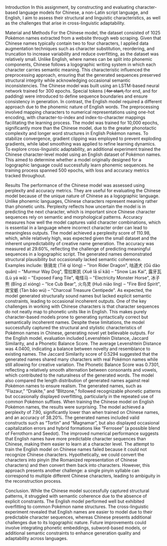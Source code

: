Introduction
In this assignment, by constructing and evaluating character-based language models for Chinese, a non-Latin script language, and English, I aim to assess their structural and linguistic characteristics, as well as the challenges that arise in cross-linguistic adaptability.

Material and Methods
For the Chinese model, the dataset consisted of 1025 Pokémon names extracted from a website through web scraping. Given that Chinese names typically contain two to four characters, I applied data augmentation techniques such as character substitution, reordering, and truncation to increase variability and reduce overfitting, as the dataset was relatively small. Unlike English, where names can be split into phonemic components, Chinese follows a logographic writing system in which each character carries semantic meaning. This characteristic influenced the preprocessing approach, ensuring that the generated sequences preserved structural integrity while acknowledging occasional semantic inconsistencies.
The Chinese model was built using an LSTM-based neural network trained for 300 epochs. Special tokens (<s> for start, </s> for end, and <pad> for padding) were introduced to define sequence boundaries and ensure consistency in generation.
In contrast, the English model required a different approach due to the phonemic nature of English words. The preprocessing involved mapping characters to numerical representations using one-hot encoding, with character-to-index and index-to-character mappings facilitating the learning process. The model was trained for 10,000 epochs, significantly more than the Chinese model, due to the greater phonotactic complexity and longer word structures in English Pokémon names. To stabilize convergence, gradient clipping was employed to prevent exploding gradients, while label smoothing was applied to refine learning dynamics.
To explore cross-linguistic adaptability, an additional experiment trained the Chinese character-level model using an English dataset of Pokémon names. This aimed to determine whether a model originally designed for a logographic language could successfully learn phonemic sequences. he training process spanned 500 epochs, with loss and accuracy metrics tracked throughout.

Results
The performance of the Chinese model was assessed using perplexity and accuracy metrics. They are useful for evaluating the Chinese model because of the unique nature of Chinese as a logographic language. Unlike phonemic languages, Chinese characters represent meaning rather than phonetic units. Perplexity reflects how uncertain the model is in predicting the next character, which is important since Chinese character sequences rely on semantic and morphological patterns. Accuracy measures how well the model captures valid character combinations, which is essential in a language where incorrect character order can lead to meaningless outputs.
The model achieved a perplexity score of 110.98, which, while relatively high, was expected given the small dataset and the inherent unpredictability of creative name generation. The accuracy was measured at 29.60%, reflecting the challenge of predicting meaningful sequences in a logographic script. The generated names demonstrated structural plausibility but occasionally lacked semantic coherence. Examples include: 铁骑龙 (Tiě qí lóng) – "Iron Rider Dragon", 咕道犬 (Gū dào quǎn) – "Murmur Way Dog", 雪拉斯凯 (Xuě lā sī kǎi) – "Snow Las Kai", 露牙瓦 (Lù yá wǎ) – "Exposed Fang Tile", 电怪马 – "Electricity Monster Horse", 冰子熊 (Bīng zǐ xióng) – "Ice Cub Bear", 火鸟灵 (Huǒ niǎo líng) – "Fire Bird Spirit", 炭宝蚔 (Tàn bǎo wú) – "Charcoal Treasure Centipede". As expected, the model generated structurally sound names but lacked explicit semantic constraints, leading to occasional incoherent outputs.
One of the key challenges in working with Chinese characters is that character sequences do not neatly map to phonetic units like in English. This makes purely character-based models prone to generating syntactically correct but semantically incoherent names. Despite these limitations, the model successfully captured the structural and stylistic characteristics of Pokémon names in Chinese, generating novel yet believable outputs.
For the English model, evaluation included Levenshtein Distance, Jaccard Similarity, and a Phonetic Balance Score. The average Levenshtein Distance was 4.0400, indicating a balance between novelty and resemblance to existing names. The Jaccard Similarity score of 0.5294 suggested that the generated names shared many characters with real Pokémon names while still allowing for creative variation. The Phonetic Balance Score was 0.7301, reflecting a relatively smooth alternation between consonants and vowels, which contributed to the naturalness of the generated words. The model also compared the length distribution of generated names against real Pokémon names to ensure realism. The generated names, such as “Flazaur,” “Drakite,” and “Blitzone,” followed recognizable phonetic patterns but occasionally displayed overfitting, particularly in the repeated use of common Pokémon suffixes.
When training the Chinese model on English Pokémon names, the results were surprising. The model achieved a perplexity of 7.90, significantly lower than when trained on Chinese names, and an accuracy of 38.20%. The generated names included valid constructs such as “Tortin” and “Magnamar”, but also displayed occasional capitalization errors and hybrid formations like “Ferrosee” (a possible blend of Ferrothorn and Seedot). The improved numerical performance suggests that English names have more predictable character sequences than Chinese, making them easier to learn at a character level.
The attempt to train the English model on Chinese names failed because it could not recognize Chinese characters. Hypothetically, we could convert the characters into pinyin (the Romanized representation of Chinese characters) and then convert them back into characters. However, this approach presents another challenge: a single pinyin syllable can correspond to multiple different Chinese characters, leading to ambiguity in the reconstruction process.

Conclusion. 
While the Chinese model successfully captured structural patterns, it struggled with semantic coherence due to the absence of explicit constraints. The English model performed well but exhibited overfitting to common Pokémon name structures. The cross-linguistic experiment revealed that English names are easier to model due to their predictable character sequences, whereas Chinese presents additional challenges due to its logographic nature. Future improvements could involve integrating phonetic embeddings, subword-based models, or additional semantic constraints to enhance generation quality and adaptability across languages.
